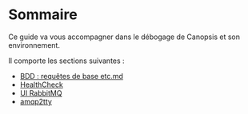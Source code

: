 # Sommaire

Ce guide va vous accompagner dans le débogage de Canopsis et son environnement.

Il comporte les sections suivantes :

- [BDD : requêtes de base etc.md](bdd-requetes-de-base.md)  
- [HealthCheck](etat-des-services.md)  
- [UI RabbitMQ](rabbitmq-webui.md)  
- [amqp2tty](amqp2tty.md)  